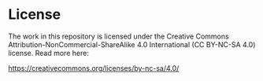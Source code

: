 # License

The work in this repository is licensed under the Creative Commons Attribution-NonCommercial-ShareAlike 4.0
International (CC BY-NC-SA 4.0) license.
Read more here:

https://creativecommons.org/licenses/by-nc-sa/4.0/
